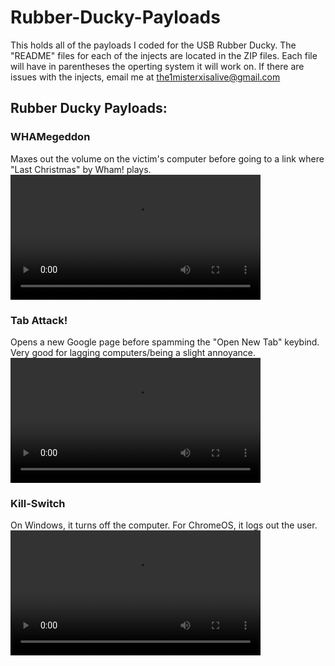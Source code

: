# Rubber-Ducky-Payloads
This holds all of the payloads I coded for the USB Rubber Ducky. The "README" files for each of the injects are located in the ZIP files.
Each file will have in parentheses the operting system it will work on.
If there are issues with the injects, email me at the1misterxisalive@gmail.com

## Rubber Ducky Payloads:

### WHAMegeddon
Maxes out the volume on the victim's computer before going to a link where "Last Christmas" by Wham! plays.
<video src='https://github.com/thatonemisterx/Rubber-Ducky-Payloads/assets/142122729/c44cb77f-1e39-423f-bd0c-4e9f4095bc1c' width=400/>

### Tab Attack!
Opens a new Google page before spamming the "Open New Tab" keybind. Very good for lagging computers/being a slight annoyance.
<video src='https://github.com/thatonemisterx/Rubber-Ducky-Payloads/assets/142122729/44fba60a-4907-4f52-9efb-42c5c0ad2912' width=400/>

### Kill-Switch
On Windows, it turns off the computer. For ChromeOS, it logs out the user.
<video src='https://github.com/thatonemisterx/Rubber-Ducky-Payloads/assets/142122729/909d78d4-7f49-4675-ac97-54f0eb098215' width=400/>
